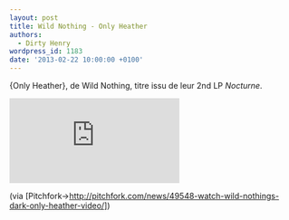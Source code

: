 ```yaml
---
layout: post
title: Wild Nothing - Only Heather
authors:
  - Dirty Henry
wordpress_id: 1183
date: '2013-02-22 10:00:00 +0100'
---
```

{Only Heather}, de Wild Nothing, titre issu de leur 2nd LP *Nocturne*.

<div style="width: 560px; max-width: 100%">
<iframe src="http://www.youtube.com/embed/fD8Reb-zHXA" frameborder="0" allowfullscreen></iframe>
</div>

(via [Pitchfork->http://pitchfork.com/news/49548-watch-wild-nothings-dark-only-heather-video/])
